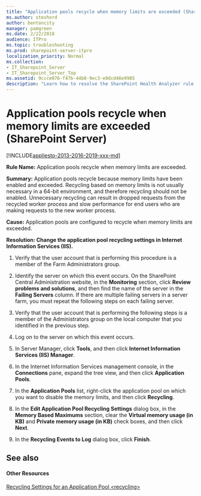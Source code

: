 ```yaml
---
title: "Application pools recycle when memory limits are exceeded (SharePoint Server)"
ms.author: stevhord
author: bentoncity
manager: pamgreen
ms.date: 2/22/2018
audience: ITPro
ms.topic: troubleshooting
ms.prod: sharepoint-server-itpro
localization_priority: Normal
ms.collection:
- IT_Sharepoint_Server
- IT_Sharepoint_Server_Top
ms.assetid: 9ccce076-f47b-44b8-9ec3-e0dcd46e9985
description: "Learn how to resolve the SharePoint Health Analyzer rule: Application pools recycle when memory limits are exceeded, for SharePoint Server."
---
```


# Application pools recycle when memory limits are exceeded (SharePoint Server)

[!INCLUDE[appliesto-2013-2016-2019-xxx-md](../includes/appliesto-2013-2016-2019-xxx-md.md)]
  
 **Rule Name:** Application pools recycle when memory limits are exceeded. 
  
 **Summary:** Application pools recycle because memory limits have been enabled and exceeded. Recycling based on memory limits is not usually necessary in a 64-bit environment, and therefore recycling should not be enabled. Unnecessary recycling can result in dropped requests from the recycled worker process and slow performance for end users who are making requests to the new worker process. 
  
 **Cause:** Application pools are configured to recycle when memory limits are exceeded. 
  
 **Resolution: Change the application pool recycling settings in Internet Information Services (IIS).**
  
1. Verify that the user account that is performing this procedure is a member of the Farm Administrators group.
    
2. Identify the server on which this event occurs. On the SharePoint Central Administration website, in the **Monitoring** section, click **Review problems and solutions**, and then find the name of the server in the **Failing Servers** column. If there are multiple failing servers in a server farm, you must repeat the following steps on each failing server. 
    
3. Verify that the user account that is performing the following steps is a member of the Administrators group on the local computer that you identified in the previous step.
    
4. Log on to the server on which this event occurs.
    
5. In Server Manager, click **Tools**, and then click **Internet Information Services (IIS) Manager**.
    
6. In the Internet Information Services management console, in the **Connections** pane, expand the tree view, and then click **Application Pools**.
    
7. In the **Application Pools** list, right-click the application pool on which you want to disable the memory limits, and then click **Recycling**.
    
8. In the **Edit Application Pool Recycling Settings** dialog box, in the **Memory Based Maximums** section, clear the **Virtual memory usage (in KB)** and **Private memory usage (in KB)** check boxes, and then click **Next**. 
    
9. In the **Recycling Events to Log** dialog box, click **Finish**.
    
## See also

#### Other Resources

[Recycling Settings for an Application Pool \<recycling\>](http://go.microsoft.com/fwlink/?LinkID=761158&amp;clcid=0x409)

